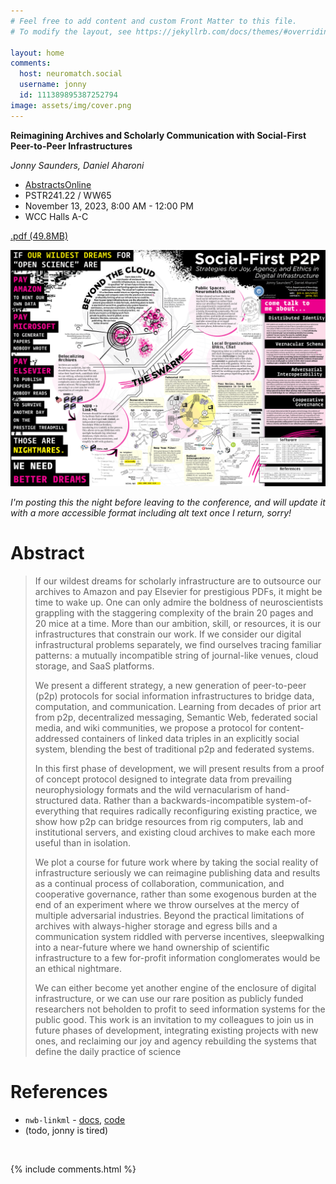 ```yaml
---
# Feel free to add content and custom Front Matter to this file.
# To modify the layout, see https://jekyllrb.com/docs/themes/#overriding-theme-defaults

layout: home
comments:
  host: neuromatch.social
  username: jonny
  id: 111389895387252794
image: assets/img/cover.png
---
```


**Reimagining Archives and Scholarly Communication with Social-First Peer-to-Peer Infrastructures**

*Jonny Saunders, Daniel Aharoni*

- [AbstractsOnline](https://www.abstractsonline.com/pp8/#!/10892/presentation/35685)
- PSTR241.22 / WW65
- November 13, 2023, 8:00 AM - 12:00 PM
- WCC Halls A-C 

[.pdf (49.8MB)](assets/img/2023-sfn-jlsaunders.pdf)

![Alt Text coming soon, see below](assets/img/2023-sfn-jlsaunders.png)

*I'm posting this the night before leaving to the conference, and will update it with a more accessible format including alt text once I return, sorry!*

# Abstract

> If our wildest dreams for scholarly infrastructure are to outsource our archives to Amazon and pay Elsevier for prestigious PDFs, it might be time to wake up. One can only admire the boldness of neuroscientists grappling with the staggering complexity of the brain 20 pages and 20 mice at a time. More than our ambition, skill, or resources, it is our infrastructures that constrain our work. If we consider our digital infrastructural problems separately, we find ourselves tracing familiar patterns: a mutually incompatible string of journal-like venues, cloud storage, and SaaS platforms. 
>
>We present a different strategy, a new generation of peer-to-peer (p2p) protocols for social information infrastructures to bridge data, computation, and communication. Learning from decades of prior art from p2p, decentralized messaging, Semantic Web, federated social media, and wiki communities, we propose a protocol for content-addressed containers of linked data triples in an explicitly social system, blending the best of traditional p2p and federated systems. 
>
> In this first phase of development, we will present results from a proof of concept protocol designed to integrate data from prevailing neurophysiology formats and the wild vernacularism of hand-structured data. Rather than a backwards-incompatible system-of-everything that requires radically reconfiguring existing practice, we show how p2p can bridge resources from rig computers, lab and institutional servers, and existing cloud archives to make each more useful than in isolation. 
>
> We plot a course for future work where by taking the social reality of infrastructure seriously we can reimagine publishing data and results as a continual process of collaboration, communication, and cooperative governance, rather than some exogenous burden at the end of an experiment where we throw ourselves at the mercy of multiple adversarial industries. Beyond the practical limitations of archives with always-higher storage and egress bills and a communication system riddled with perverse incentives, sleepwalking into a near-future where we hand ownership of scientific infrastructure to a few for-profit information conglomerates would be an ethical nightmare.
>
> We can either become yet another engine of the enclosure of digital infrastructure, or we can use our rare position as publicly funded researchers not beholden to profit to seed information systems for the public good. This work is an invitation to my colleagues to join us in future phases of development, integrating existing projects with new ones, and reclaiming our joy and agency rebuilding the systems that define the daily practice of science



# References

- `nwb-linkml` - [docs](https://nwb-linkml.readthedocs.io/en/latest/), [code](https://github.com/p2p-ld/nwb-linkml/)
- (todo, jonny is tired)

<br>

{% include comments.html %}